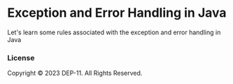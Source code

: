# Exception and Error Handling in Java
Let's learn some rules associated with the exception and error handling in Java

### License
Copyright &copy; 2023 DEP-11. All Rights Reserved.
